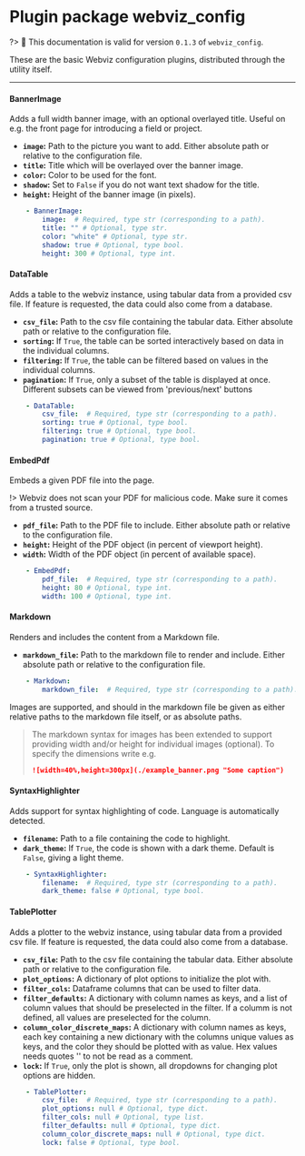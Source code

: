 # Plugin package webviz_config

?> :bookmark: This documentation is valid for version `0.1.3` of `webviz_config`. 

   
These are the basic Webviz configuration plugins, distributed through
the utility itself.

 

---



<div class="plugin-doc">

#### BannerImage

<!-- tabs:start -->
   

<!-- tab:Description -->

Adds a full width banner image, with an optional overlayed title.
Useful on e.g. the front page for introducing a field or project.


 

<!-- tab:Arguments -->

   

* **`image`:** Path to the picture you want to add.                Either absolute path or relative to the configuration file.
* **`title`:** Title which will be overlayed over the banner image.
* **`color`:** Color to be used for the font.
* **`shadow`:** Set to `False` if you do not want text shadow for the title.
* **`height`:** Height of the banner image (in pixels).


```yaml
    - BannerImage:
        image:  # Required, type str (corresponding to a path).
        title: "" # Optional, type str.
        color: "white" # Optional, type str.
        shadow: true # Optional, type bool.
        height: 300 # Optional, type int.
```

 

<!-- tabs:end -->

</div>



<div class="plugin-doc">

#### DataTable

<!-- tabs:start -->
   

<!-- tab:Description -->

Adds a table to the webviz instance, using tabular data from a provided csv file.
If feature is requested, the data could also come from a database.


 

<!-- tab:Arguments -->

   

* **`csv_file`:** Path to the csv file containing the tabular data. Either absolute               path or relative to the configuration file.
* **`sorting`:** If `True`, the table can be sorted interactively based              on data in the individual columns.
* **`filtering`:** If `True`, the table can be filtered based on values in the                individual columns.
* **`pagination`:** If `True`, only a subset of the table is displayed at once.                 Different subsets can be viewed from 'previous/next' buttons


```yaml
    - DataTable:
        csv_file:  # Required, type str (corresponding to a path).
        sorting: true # Optional, type bool.
        filtering: true # Optional, type bool.
        pagination: true # Optional, type bool.
```

 

<!-- tabs:end -->

</div>



<div class="plugin-doc">

#### EmbedPdf

<!-- tabs:start -->
   

<!-- tab:Description -->

Embeds a given PDF file into the page.

!> Webviz does not scan your PDF for malicious code. Make sure it comes from a trusted source.

 

<!-- tab:Arguments -->

   

* **`pdf_file`:** Path to the PDF file to include. Either absolute path or   relative to the configuration file.
* **`height`:** Height of the PDF object (in percent of viewport height).
* **`width`:** Width of the PDF object (in percent of available space).


```yaml
    - EmbedPdf:
        pdf_file:  # Required, type str (corresponding to a path).
        height: 80 # Optional, type int.
        width: 100 # Optional, type int.
```

 

<!-- tabs:end -->

</div>



<div class="plugin-doc">

#### Markdown

<!-- tabs:start -->
   

<!-- tab:Description -->

Renders and includes the content from a Markdown file.


 

<!-- tab:Arguments -->

   

* **`markdown_file`:** Path to the markdown file to render and include.                         Either absolute path or relative to the configuration file.



```yaml
    - Markdown:
        markdown_file:  # Required, type str (corresponding to a path).
```

   

<!-- tab:Data input -->


Images are supported, and should in the markdown file be given as either
relative paths to the markdown file itself, or as absolute paths.

> The markdown syntax for images has been extended to support     providing width and/or height for individual images (optional).     To specify the dimensions write e.g.
> ```markdown
> ![width=40%,height=300px](./example_banner.png "Some caption")
> ```

 

<!-- tabs:end -->

</div>



<div class="plugin-doc">

#### SyntaxHighlighter

<!-- tabs:start -->
   

<!-- tab:Description -->

Adds support for syntax highlighting of code. Language is automatically detected.


 

<!-- tab:Arguments -->

   

* **`filename`:** Path to a file containing the code to highlight.
* **`dark_theme`:** If `True`, the code is shown with a dark theme. Default is                 `False`, giving a light theme.


```yaml
    - SyntaxHighlighter:
        filename:  # Required, type str (corresponding to a path).
        dark_theme: false # Optional, type bool.
```

 

<!-- tabs:end -->

</div>



<div class="plugin-doc">

#### TablePlotter

<!-- tabs:start -->
   

<!-- tab:Description -->

Adds a plotter to the webviz instance, using tabular data from a provided csv file.
If feature is requested, the data could also come from a database.


 

<!-- tab:Arguments -->

   

* **`csv_file`:** Path to the csv file containing the tabular data.                   Either absolute path or relative to the configuration file.
* **`plot_options`:** A dictionary of plot options to initialize the plot with.
* **`filter_cols`:** Dataframe columns that can be used to filter data.
* **`filter_defaults`:** A dictionary with column names as keys,                          and a list of column values that should be preselected in the filter.                          If a columm is not defined, all values are preselected for the column.
* **`column_color_discrete_maps`:** A dictionary with column names as keys,                                     each key containing a new dictionary with the columns                                     unique values as keys, and the color they should be                                     plotted with as value. Hex values needs quotes ''                                     to not be read as a comment.
* **`lock`:** If `True`, only the plot is shown,               all dropdowns for changing plot options are hidden.


```yaml
    - TablePlotter:
        csv_file:  # Required, type str (corresponding to a path).
        plot_options: null # Optional, type dict.
        filter_cols: null # Optional, type list.
        filter_defaults: null # Optional, type dict.
        column_color_discrete_maps: null # Optional, type dict.
        lock: false # Optional, type bool.
```

 

<!-- tabs:end -->

</div>

